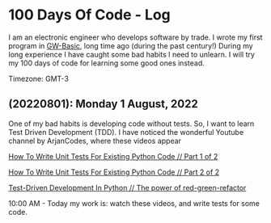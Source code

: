 # 100 Days Of Code - Log

I am an electronic engineer who develops software by trade. 
I wrote my first program in [GW-Basic](https://en.wikipedia.org/wiki/GW-BASIC), long time ago (during the past century!) During my long experience I have caught some bad habits I need to unlearn. I will try my 100 days of code for learning some good ones instead.

Timezone: GMT-3

## (20220801): Monday 1 August, 2022
One of my bad habits is developing code without tests. So, I want to learn Test Driven Development (TDD).
I have noticed the wonderful Youtube channel by ArjanCodes, where these videos appear

[How To Write Unit Tests For Existing Python Code // Part 1 of 2](https://www.youtube.com/watch?v=ULxMQ57engo)

[How To Write Unit Tests For Existing Python Code // Part 2 of 2](https://www.youtube.com/watch?v=NI5IGAim8XU)

[Test-Driven Development In Python // The power of red-green-refactor](https://www.youtube.com/watch?v=B1j6k2j2eJg)

10:00 AM - Today my work is: watch these videos, and write tests for some code.
